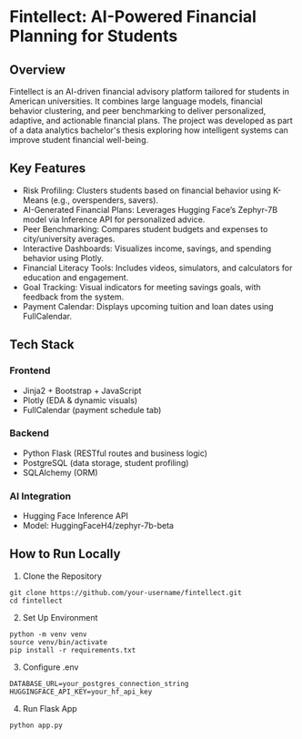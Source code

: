 # Fintellect: AI-Powered Financial Planning for Students
## Overview
Fintellect is an AI-driven financial advisory platform tailored for students in American universities. It combines large language models, financial behavior clustering, and peer benchmarking to deliver personalized, adaptive, and actionable financial plans. The project was developed as part of a data analytics bachelor's thesis exploring how intelligent systems can improve student financial well-being.

## Key Features
* Risk Profiling: Clusters students based on financial behavior using K-Means (e.g., overspenders, savers).
* AI-Generated Financial Plans: Leverages Hugging Face’s Zephyr-7B model via Inference API for personalized advice.
* Peer Benchmarking: Compares student budgets and expenses to city/university averages.
* Interactive Dashboards: Visualizes income, savings, and spending behavior using Plotly.
* Financial Literacy Tools: Includes videos, simulators, and calculators for education and engagement.
* Goal Tracking: Visual indicators for meeting savings goals, with feedback from the system.
* Payment Calendar: Displays upcoming tuition and loan dates using FullCalendar.

## Tech Stack
### Frontend
* Jinja2 + Bootstrap + JavaScript
* Plotly (EDA & dynamic visuals)
* FullCalendar (payment schedule tab)

### Backend
* Python Flask (RESTful routes and business logic)
* PostgreSQL (data storage, student profiling)
* SQLAlchemy (ORM)

### AI Integration
* Hugging Face Inference API
* Model: HuggingFaceH4/zephyr-7b-beta

## How to Run Locally
1. Clone the Repository
```
git clone https://github.com/your-username/fintellect.git
cd fintellect
```

2. Set Up Environment
```
python -m venv venv
source venv/bin/activate
pip install -r requirements.txt
```

3. Configure .env
```
DATABASE_URL=your_postgres_connection_string
HUGGINGFACE_API_KEY=your_hf_api_key
```

4. Run Flask App
```
python app.py
```



